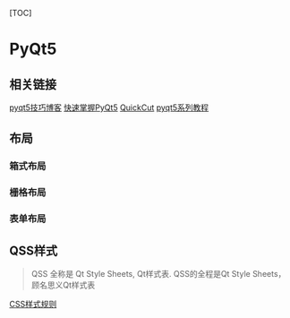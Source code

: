 [TOC]

# PyQt5

## 相关链接

[pyqt5技巧博客](https://zmister.com/archives/category/data-apply/pyqtgtaph-tutorial/)
[快速掌握PyQt5](https://zhuanlan.zhihu.com/pyqt5)
[QuickCut](https://github.com/HaujetZhao/QuickCut)
[pyqt5系列教程](https://www.xdbcb8.com/archives/1529.html)

## 布局

### 箱式布局

### 栅格布局

### 表单布局

## QSS样式

> QSS 全称是 Qt Style Sheets, Qt样式表.
> QSS的全程是Qt Style Sheets，顾名思义Qt样式表

[CSS样式规则](https://www.w3school.com.cn/css/index.asp)
